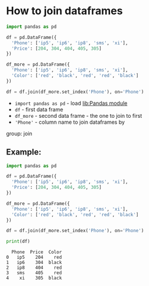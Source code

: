 # How to join dataframes

```python
import pandas as pd

df = pd.DataFrame({
  'Phone': ['ip5', 'ip6', 'ip8', 'sms', 'xi'],
  'Price': [204, 304, 404, 405, 305]
})

df_more = pd.DataFrame({
  'Phone': ['ip5', 'ip6', 'ip8', 'sms', 'xi'],
  'Color': ['red', 'black', 'red', 'red', 'black']
})

df = df.join(df_more.set_index('Phone'), on='Phone')

```

- `import pandas as pd` - load [lib:Pandas module](/python-pandas/how-to-install-pandas)
- `df` - first data frame
- `df_more` - second data frame - the one to join to first
- `'Phone'` - column name to join dataframes by

group: join

## Example: 
```python
import pandas as pd

df = pd.DataFrame({
  'Phone': ['ip5', 'ip6', 'ip8', 'sms', 'xi'],
  'Price': [204, 304, 404, 405, 305]
})

df_more = pd.DataFrame({
  'Phone': ['ip5', 'ip6', 'ip8', 'sms', 'xi'],
  'Color': ['red', 'black', 'red', 'red', 'black']
})

df = df.join(df_more.set_index('Phone'), on='Phone')

print(df)
```
```
  Phone  Price  Color
0   ip5    204    red
1   ip6    304  black
2   ip8    404    red
3   sms    405    red
4    xi    305  black

```

